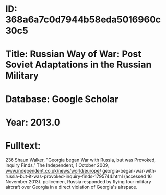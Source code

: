 # ID: 368a6a7c0d7944b58eda5016960c30c5
# Title: Russian Way of War: Post Soviet Adaptations in the Russian Military
# Database: Google Scholar
# Year: 2013.0
# Fulltext:
236 Shaun Walker, "Georgia began War with Russia, but was Provoked, inquiry Finds," The Independent, 1 October 2009, www.independent.co.uk/news/world/europe/ georgia-began-war-with-russia-but-it-was-provoked-inquiry-finds-1795744.html (accessed 16 November 2013).
policemen, Russia responded by flying four military aircraft over Georgia in a direct violation of Georgia's airspace.